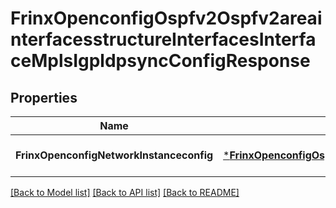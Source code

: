 # FrinxOpenconfigOspfv2Ospfv2areainterfacesstructureInterfacesInterfaceMplsIgpldpsyncConfigResponse

## Properties
Name | Type | Description | Notes
------------ | ------------- | ------------- | -------------
**FrinxOpenconfigNetworkInstanceconfig** | [***FrinxOpenconfigOspfv2Ospfv2areainterfacesstructureInterfacesInterfaceMplsIgpldpsyncConfig**](frinx.openconfig.ospfv2.ospfv2areainterfacesstructure.interfaces.interface.mpls.igpldpsync.Config.md) |  | [optional] [default to null]

[[Back to Model list]](../README.md#documentation-for-models) [[Back to API list]](../README.md#documentation-for-api-endpoints) [[Back to README]](../README.md)


